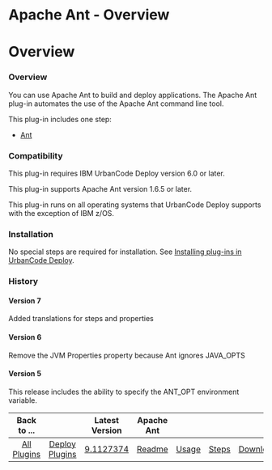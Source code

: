 
Apache Ant - Overview
=====================

# Overview


### Overview




You can use Apache Ant to build and deploy applications. The Apache Ant plug-in automates the use of the Apache Ant command line tool.

This plug-in includes one step:

* [Ant](#ant "Ant")

### Compatibility

This plug-in requires IBM UrbanCode Deploy version 6.0 or later.

This plug-in supports Apache Ant version 1.6.5 or later.

This plug-in runs on all operating systems that UrbanCode Deploy supports with the exception of IBM z/OS.

### Installation

No special steps are required for installation. See [Installing plug-ins in UrbanCode Deploy](https://community.ibm.com/community/user/wasdevops/blogs/laurel-dickson-bull1/2022/06/13/install-plugins "Installing plug-ins in UrbanCode Deploy").

### History

#### Version 7

Added translations for steps and properties

#### Version 6

Remove the JVM Properties property because Ant ignores JAVA\_OPTS

#### Version 5

This release includes the ability to specify the ANT\_OPT environment variable.


|Back to ...||Latest Version|Apache Ant ||||
| :---: | :---: | :---: | :---: | :---: | :---: | :---: |
|[All Plugins](../../index.md)|[Deploy Plugins](../README.md)|[9.1127374](https://raw.githubusercontent.com/UrbanCode/IBM-UCD-PLUGINS/main/files/Ant/ucd-Ant-9.1127374.zip)|[Readme](README.md)|[Usage](usage.md)|[Steps](steps.md)|[Downloads](downloads.md)|

